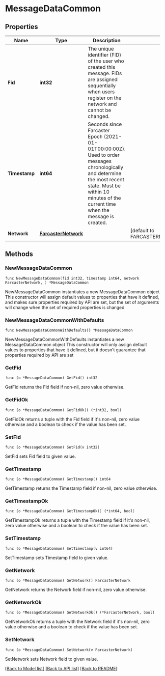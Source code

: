 # MessageDataCommon

## Properties

Name | Type | Description | Notes
------------ | ------------- | ------------- | -------------
**Fid** | **int32** | The unique identifier (FID) of the user who created this message. FIDs are assigned sequentially when users register on the network and cannot be changed. | 
**Timestamp** | **int64** | Seconds since Farcaster Epoch (2021-01-01T00:00:00Z). Used to order messages chronologically and determine the most recent state. Must be within 10 minutes of the current time when the message is created. | 
**Network** | [**FarcasterNetwork**](FarcasterNetwork.md) |  | [default to FARCASTERNETWORK_FARCASTER_NETWORK_MAINNET]

## Methods

### NewMessageDataCommon

`func NewMessageDataCommon(fid int32, timestamp int64, network FarcasterNetwork, ) *MessageDataCommon`

NewMessageDataCommon instantiates a new MessageDataCommon object
This constructor will assign default values to properties that have it defined,
and makes sure properties required by API are set, but the set of arguments
will change when the set of required properties is changed

### NewMessageDataCommonWithDefaults

`func NewMessageDataCommonWithDefaults() *MessageDataCommon`

NewMessageDataCommonWithDefaults instantiates a new MessageDataCommon object
This constructor will only assign default values to properties that have it defined,
but it doesn't guarantee that properties required by API are set

### GetFid

`func (o *MessageDataCommon) GetFid() int32`

GetFid returns the Fid field if non-nil, zero value otherwise.

### GetFidOk

`func (o *MessageDataCommon) GetFidOk() (*int32, bool)`

GetFidOk returns a tuple with the Fid field if it's non-nil, zero value otherwise
and a boolean to check if the value has been set.

### SetFid

`func (o *MessageDataCommon) SetFid(v int32)`

SetFid sets Fid field to given value.


### GetTimestamp

`func (o *MessageDataCommon) GetTimestamp() int64`

GetTimestamp returns the Timestamp field if non-nil, zero value otherwise.

### GetTimestampOk

`func (o *MessageDataCommon) GetTimestampOk() (*int64, bool)`

GetTimestampOk returns a tuple with the Timestamp field if it's non-nil, zero value otherwise
and a boolean to check if the value has been set.

### SetTimestamp

`func (o *MessageDataCommon) SetTimestamp(v int64)`

SetTimestamp sets Timestamp field to given value.


### GetNetwork

`func (o *MessageDataCommon) GetNetwork() FarcasterNetwork`

GetNetwork returns the Network field if non-nil, zero value otherwise.

### GetNetworkOk

`func (o *MessageDataCommon) GetNetworkOk() (*FarcasterNetwork, bool)`

GetNetworkOk returns a tuple with the Network field if it's non-nil, zero value otherwise
and a boolean to check if the value has been set.

### SetNetwork

`func (o *MessageDataCommon) SetNetwork(v FarcasterNetwork)`

SetNetwork sets Network field to given value.



[[Back to Model list]](../README.md#documentation-for-models) [[Back to API list]](../README.md#documentation-for-api-endpoints) [[Back to README]](../README.md)


